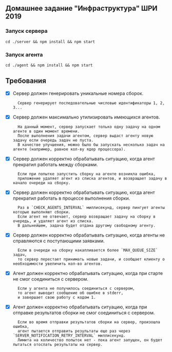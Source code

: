 ## Домашнее задание "Инфраструктура" ШРИ 2019

### Запуск сервера
    cd ./server && npm install && npm start

### Запуск агента
    cd ./agent && npm install && npm start

## Требования

- [x] Сервер должен генерировать уникальные номера сборок.

        Сервер генерирует последовательные числовые идентификаторы 1, 2, 3...

- [x] Сервер должен максимально утилизировать имеющихся агентов.

        На данный момент, сервер запускает только одну задачу на одном агенте в один момент времени.
        После выполнения задачи агентом, сервер выдаст агенту новую задачу если очередь задач не пуста.
        В качестве улучшения, можно было бы запускать несколько задач на агенте (например, равное кол-ву ядер процессора).  

- [x] Сервер должен корректно обрабатывать ситуацию, когда агент прекратил работать между сборками.

        Если при попытке запустить сборку на агенте возникла ошибка, 
        приложение удаляет агент из списка агентов, и возвращает задачу в начало очереди на сборку.

- [x] Сервер должен корректно обрабатывать ситуацию, когда агент прекратил работать в процессе выполнения сборки.

        Раз в `CHECK_AGENTS_INTERVAL` миллисекунд, сервер пингует агенты которые выполняют сборки.
        Если агент не отвечает, сервер возвращает задачу на сборку в очередь, и удаляет агент из списка.
        В дальнейшем, задача будет отдана другому свободному агенту. 

- [x] Сервер должен корректно обрабатывать ситуацию, когда агенты не справляются с поступающими заявками.

        Если в очереди на сборку накапливается более `MAX_QUEUE_SIZE` задач, 
        то сервер перестает принимать новые задачи, и сообщает клиенту о необходимости увеличить кол-во агентов. 

- [x] Агент должен корректно обрабатывать ситуацию, когда при старте не смог соединиться с сервером.

        Если у агента не получилось соединиться с сервером, 
        то агент выводит сообщение об ошибке в stderr, 
        и завершает свою работу с кодом 1.

- [x] Агент должен корректно обрабатывать ситуацию, когда при отправке результатов сборки не смог соединиться с сервером.

        Если во время отправки результатов сборки на сервер, произошла ошибка, 
        агент пытается отправить результаты еще раз через `SERVER_NOTIFICATION_RETRY_INTERVAL` миллисекунд.
        Лимита на количество попыток нет - пока агент запущен, он будет пытаться отослать результаты на сервер.
